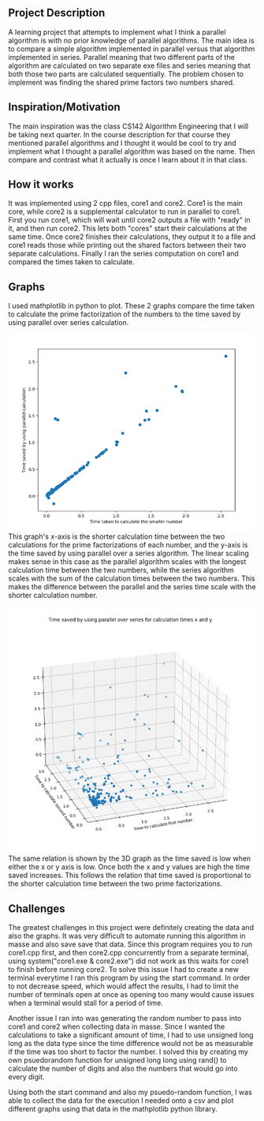 ## Project Description

A learning project that attempts to implement what I think a parallel algorithm is with no prior knowledge of parallel algorithms. The main idea is to compare a simple algorithm
implemented in parallel versus that algorithm implemented in series. Parallel meaning that two different parts of the algorithm are calculated on two separate exe files and series
meaning that both those two parts are calculated sequentially. The problem chosen to implement was finding the shared prime factors two numbers shared.

## Inspiration/Motivation

The main inspiration was the class CS142 Algorithm Engineering that I will be taking next quarter. In the course description for that course they mentioned parallel algorithms
and I thought it would be cool to try and implement what I thought a parallel algorithm was based on the name. Then compare and contrast what it actually is once I learn about it
in that class.

## How it works

It was implemented using 2 cpp files, core1 and core2. Core1 is the main core, while core2 is a supplemental calculator to run in parallel to core1. First you run core1, which
will wait until core2 outputs a file with "ready" in it, and then run core2. This lets both "cores" start their calculations at the same time. Once core2 finishes their calculations, they output it
to a file and core1 reads those while printing out the shared factors between their two separate calculations. Finally I ran the series computation on core1 and compared the times
taken to calculate.

## Graphs
I used mathplotlib in python to plot.
These 2 graphs compare the time taken to calculate the prime factorization of the numbers to the time saved by using parallel over series calculation.

![](https://github.com/JacksonMHoke/Parallel_Algorithm/blob/master/2dgraph.PNG)
This graph's x-axis is the shorter calculation time between the two calculations for the prime factorizations of each number, and the y-axis is the time saved by using
parallel over a series algorithm. The linear scaling makes sense in this case as the parallel algorithm scales with the longest calculation time between the two numbers,
while the series algorithm scales with the sum of the calculation times between the two numbers. This makes the difference between the parallel and the series time scale with
the shorter calculation number.

![](https://github.com/JacksonMHoke/Parallel_Algorithm/blob/master/3dgraph.PNG)
The same relation is shown by the 3D graph as the time saved is low when either the x or y axis is low. Once both the x and y values are high the time saved increases.
This follows the relation that time saved is proportional to the shorter calculation time between the two prime factorizations.

## Challenges

The greatest challenges in this project were definitely creating the data and also the graphs. It was very difficult to automate running this algorithm in masse and also save
save that data. Since this program requires you to run core1.cpp first, and then core2.cpp concurrently from a separate terminal, using system("core1.exe & core2.exe") did not work as this waits for
core1 to finish before running core2. To solve this issue I had to create a new terminal everytime I ran this program by using the start command. In order to not decrease
speed, which would affect the results, I had to limit the number of terminals open at once as opening too many would cause issues when a terminal would stall for a period of time.

Another issue I ran into was generating the random number to pass into core1 and core2 when collecting data in masse. Since I wanted the calculations to take a significant amount
of time, I had to use unsigned long long as the data type since the time difference would not be as measurable if the time was too short to factor the number. I solved this by
creating my own psuedorandom function for unsigned long long using rand() to calculate the number of digits and also the numbers that would go into every digit.

Using both the start command and also my psuedo-random function, I was able to collect the data for the execution I needed onto a csv and plot different graphs using that data
in the mathplotlib python library.


